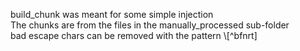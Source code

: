 build_chunk was meant for some simple injection <br>
The chunks are from the files in the manually_processed sub-folder <br>
bad escape chars can be removed with the pattern \\[^bfnrt]
